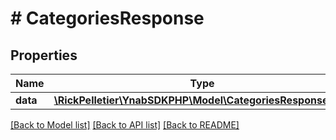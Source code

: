 # # CategoriesResponse

## Properties

Name | Type | Description | Notes
------------ | ------------- | ------------- | -------------
**data** | [**\RickPelletier\YnabSDKPHP\Model\CategoriesResponseData**](CategoriesResponseData.md) |  |

[[Back to Model list]](../../README.md#models) [[Back to API list]](../../README.md#endpoints) [[Back to README]](../../README.md)
